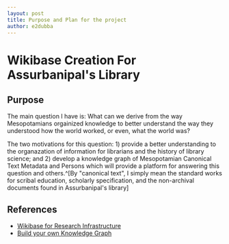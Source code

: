```yaml
---
layout: post 
title: Purpose and Plan for the project 
author: e2dubba
--- 
```


# Wikibase Creation For Assurbanipal's Library 

## Purpose 

The main question I have is: What can we derive from the way Mesopotamians
orgainized knowledge to better understand the way they understood how the world
worked, or even, what the world was? 

The two motivations for this question: 1) provide a better understanding to
the organazation of information for librarians and the history of library
science; and 2) develop a knowledge graph of Mesopotamian Canonical Text
Metadata and Persons which will provide a platform for answering this question
and others.^[By "canonical text", I simply mean the standard works for scribal
education, scholarly specification, and the non-archival documents found in
Assurbanipal's library] 


## References 

* [Wikibase for Research Infrastructure](https://medium.com/@thisismattmiller/wikibase-for-research-infrastructure-part-1-d3f640dfad34)
* [Build your own Knowledge Graph](https://medium.com/vectrconsulting/build-your-own-knowledge-graph-975cf6dde67f)


